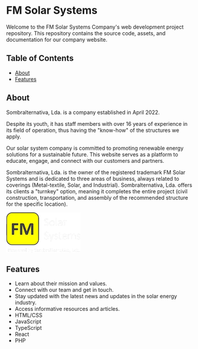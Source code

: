 # FM Solar Systems

Welcome to the FM Solar Systems Company's web development project repository. This repository contains the source code, assets, and documentation for our company website.

## Table of Contents
- [About](#about)
- [Features](#features)

## About

Sombralternativa, Lda. is a company established in April 2022.

Despite its youth, it has staff members with over 16 years of experience in its field of operation, thus having the "know-how" of the structures we apply.

Our solar system company is committed to promoting renewable energy solutions for a sustainable future. This website serves as a platform to educate, engage, and connect with our customers and partners.

Sombralternativa, Lda. is the owner of the registered trademark FM Solar Systems and is dedicated to three areas of business, always related to coverings (Metal-textile, Solar, and Industrial). Sombralternativa, Lda. offers its clients a "turnkey" option, meaning it completes the entire project (civil construction, transportation, and assembly of the recommended structure for the specific location).

![FM Solar Systems Logo](/assets/images/logo.png)

## Features

- Learn about their mission and values.
- Connect with our team and get in touch.
- Stay updated with the latest news and updates in the solar energy industry.
- Access informative resources and articles.
- HTML/CSS
- JavaScript
- TypeScript
- React
- PHP